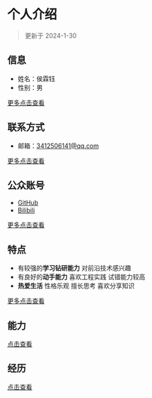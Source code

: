 # 个人介绍

> 更新于 2024-1-30

## 信息

- 姓名：侯霖钰
- 性别：男

[更多点击查看](./profile.md)

## 联系方式

- 邮箱：3412506141@qq.com

[更多点击查看](./contact.md)

## 公众账号

- [GitHub](https://github.com/AnistonH)
- [Bilibili](https://space.bilibili.com/527117890)

[更多点击查看](./account.md)

## 特点

- 有较强的**学习钻研能力**  对前沿技术感兴趣
- 有良好的**动手能力**  喜欢工程实践  试错能力较高
- **热爱生活**  性格乐观  擅长思考  喜欢分享知识

[更多点击查看](./description.md)

## 能力

[点击查看](./ability.md)

## 经历

[点击查看](./experience.md)
